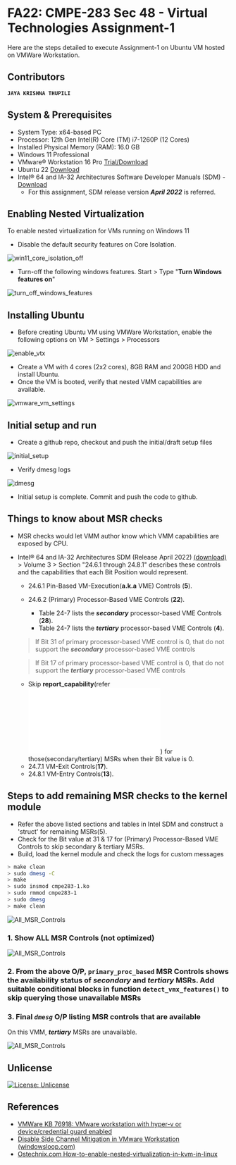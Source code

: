 # FA22: CMPE-283 Sec 48 - Virtual Technologies Assignment-1

Here are the steps detailed to execute Assignment-1 on Ubuntu VM hosted on VMWare Workstation.

## Contributors

**`JAYA KRISHNA THUPILI`**

## System & Prerequisites

- System Type: x64-based PC
- Processor: 12th Gen Intel(R) Core (TM) i7-1260P (12 Cores)
- Installed Physical Memory (RAM): 16.0 GB
- Windows 11 Professional
- VMware® Workstation 16 Pro [Trial/Download](https://www.vmware.com/products/workstation-pro.html)
- Ubuntu 22 [Download](https://releases.ubuntu.com/22.10/ubuntu-22.10-live-server-amd64.iso?_ga=2.70008919.652567418.1667472597-1208328021.1667382980)
- Intel® 64 and IA-32 Architectures Software Developer Manuals (SDM) - [Download](https://www.intel.com/content/www/us/en/developer/articles/technical/intel-sdm.html)
  - For this assignment, SDM release version **_April 2022_** is referred.

## Enabling Nested Virtualization

To enable nested virtualization for VMs running on Windows 11

- Disable the default security features on Core Isolation.

![win11_core_isolation_off](resources/1.Disable%20Core%20Isolation.png)

- Turn-off the following windows features. Start > Type "**Turn Windows features on**"

![turn_off_windows_features](resources/2.Turn%20off%20windows%20features.png)

## Installing Ubuntu

- Before creating Ubuntu VM using VMWare Workstation, enable the following options on VM > Settings > Processors

![enable_vtx](resources/3.Enable%20Intel%20VT-x.png)

- Create a VM with 4 cores (2x2 cores), 8GB RAM and 200GB HDD and install Ubuntu.
- Once the VM is booted, verify that nested VMM capabilities are available.

![vmware_vm_settings](resources/4.Verify%20nested%20VMM%20features.png)

## Initial setup and run

- Create a github repo, checkout and push the initial/draft setup files

![initial_setup](resources/5.Initial_setup.png)

- Verify dmesg logs

![dmesg](resources/6.sudo%20dmesg.png)

- Initial setup is complete. Commit and push the code to github.

## Things to know about MSR checks

- MSR checks would let VMM author know which VMM capabilities are exposed by CPU.
- Intel® 64 and IA-32 Architectures SDM (Release April 2022) [(download)](https://www.intel.com/content/www/us/en/developer/articles/technical/intel-sdm.html) > Volume 3 > Section "24.6.1 through 24.8.1" describes these controls and the capabilities that each Bit Position would represent.

  - 24.6.1 Pin-Based VM-Execution(**a.k.a** VME) Controls (**5**).
  - 24.6.2 (Primary) Processor-Based VME Controls (**22**).

    - Table 24-7 lists the **_secondary_** processor-based VME Controls (**28**).
    - Table 24-7 lists the **_tertiary_** processor-based VME Controls (**4**).

  > If Bit 31 of primary processor-based VME control is 0, that do not support the **_secondary_** processor-based VME controls

  > If Bit 17 of primary processor-based VME control is 0, that do not support the **_tertiary_** processor-based VME controls

  - Skip **report_capability**(refer ![cmpe283-1.c](cmpe283-1.c)) for those(secondary/tertiary) MSRs when their Bit value is 0.
  - 24.7.1 VM-Exit Controls(**17**).
  - 24.8.1 VM-Entry Controls(**13**).

## Steps to add remaining MSR checks to the kernel module

- Refer the above listed sections and tables in Intel SDM and construct a 'struct' for remaining MSRs(5).
- Check for the Bit value at 31 & 17 for (Primary) Processor-Based VME Controls to skip secondary & tertiary MSRs.
- Build, load the kernel module and check the logs for custom messages

```bash
> make clean
> sudo dmesg -C
> make
> sudo insmod cmpe283-1.ko
> sudo rmmod cmpe283-1
> sudo dmesg
> make clean
```

![All_MSR_Controls](resources/7.Make_insert_remove_clean_ko.png)

### 1. Show ALL MSR Controls (not optimized)

![All_MSR_Controls](resources/8.All_msr_controls.png)

### 2. From the above O/P, `primary_proc_based` MSR Controls shows the availability status of **_secondary_** and **_tertiary_** MSRs. Add suitable conditional blocks in function `detect_vmx_features()` to skip querying those unavailable MSRs

### 3. Final **_`dmesg`_** O/P listing MSR controls that are available

On this VMM, **_tertiary_** MSRs are unavailable.

![All_MSR_Controls](resources/9.Available_msr_controls.png)

## Unlicense

[![License: Unlicense](https://camo.githubusercontent.com/a0f44681d578ce545f4614325d26eac4036b273d21a61de5293af355cb969bac/68747470733a2f2f696d672e736869656c64732e696f2f62616467652f6c6963656e73652d556e6c6963656e73652d626c75652e737667)](http://unlicense.org/)

## References

- [VMWare KB 76918: VMware workstation with hyper-v or device/credential guard enabled](https://kb.vmware.com/s/article/76918)
- [Disable Side Channel Mitigation in VMware Workstation (windowsloop.com)](https://windowsloop.com/disable-side-channel-mitigation-in-vmware/#:~:text=1%20First%2C%20open%20the%20VMware%20application.%20You%20can,re-open%20VMware%20Workstation%20to%20fully%20apply%20the%20changes.)
- [Ostechnix.com How-to-enable-nested-virtualization-in-kvm-in-linux](https://ostechnix.com/how-to-enable-nested-virtualization-in-kvm-in-linux/)
